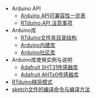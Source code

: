 - Arduino API
  - [Arduino API可兼容性一览表](/zh/manual/api/api-compatibility.md)
  - [RTduino API 注意事项](/zh/manual/api/api-notice.md)
- Arduino库
  - [RTduino文件夹目录结构](/zh/manual/libraries/dir-structure.md)
  - [Arduino内建库](/zh/manual/libraries/buildin-libraries.md)
  - [Arduino社区库](/zh/manual/libraries/community-libraries.md)
- Arduino库使用实例与说明
  - [Adafruit SHT31传感器库](/zh/manual/libraries/practical/adafruit-sht31/adafruit-sht31.md)
  - [Adafruit AHTx0传感器库](/zh/manual/libraries/practical/adafruit-ahtx0/adafruit-ahtx0.md)
- [RTduino精简模式](/zh/manual/tinymode.md)
- [sketch文件的编译命令与编译方法](/zh/manual/sketch-loader.md)
